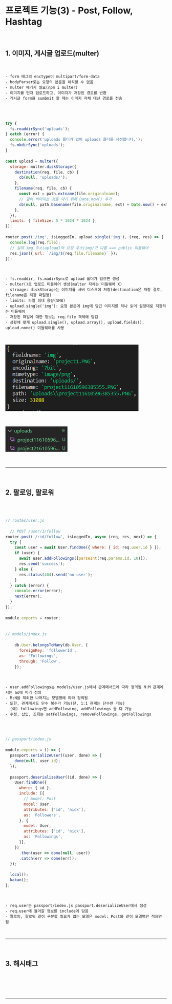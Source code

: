 # 프로젝트 기능(3) - Post, Follow, Hashtag

<br>

## 1. 이미지, 게시글 업로드(multer)

<br>

    - form 태그의 enctype이 multipart/form-data
    - bodyParser로는 요청의 본문을 해석할 수 없음
    - multer 패키지 필요(npm i multer)
    - 이미지를 먼저 업로드하고, 이미지가 저장된 경로를 반환
    - 게시글 form을 sumbmit 할 때는 이미지 자체 대신 경로를 전송

<br>

```javascript

try {
  fs.readdirSync('uploads');
} catch (error) {
  console.error('uploads 폴더가 없어 uploads 폴더를 생성합니다.');
  fs.mkdirSync('uploads');
}

const upload = multer({
  storage: multer.diskStorage({
    destination(req, file, cb) {
      cb(null, 'uploads/');
    },
    filename(req, file, cb) {
      const ext = path.extname(file.originalname);
      // 덮어 씌어지는 것을 막기 위해 Date.now() 추가
      cb(null, path.basename(file.originalname, ext) + Date.now() + ext);
    },
  }),
  limits: { fileSize: 5 * 1024 * 1024 },
});

router.post('/img', isLoggedIn, upload.single('img'), (req, res) => {
  console.log(req.file);
  // 실제 img 주소(upload)와 요청 주소(img)가 다름 ==> public 미들웨어
  res.json({ url: `/img/${req.file.filename}` });
});

```
  
<br>

    - fs.readdir, fs.madirSync로 upload 폴더가 없으면 생성
    - multer()로 업로드 미들웨어 생성(multer 자체는 미들웨어 X)
    - stroage: diskStorage는 이미지를 서버 디스크에 저장(destination은 저장 경로, filename은 저장 파일명)
    - limits: 파일 최대 용량(5MB)
    - upload.single('img'): 요청 본문에 img에 담긴 이미지를 하나 읽어 설정대로 저장하는 미들웨어
    - 저장된 파일에 대한 정보는 req.file 객체에 담김
    - 상황에 맞게 upload.single(), upload.array(), upload.fields(), upload.none() 미들웨어를 사용

<br>

![multer](https://github.com/daldalhada/Express/blob/main/image/9/9-3/project1.PNG)

<br>

![multer](https://github.com/daldalhada/Express/blob/main/image/9/9-3/project2.PNG)

<br>

***

<br>

## 2. 팔로잉, 팔로워

<br>

```javascript

// routes/user.js

  // POST /user/1/follow
router.post('/:id/follow', isLoggedIn, async (req, res, next) => {
  try {
    const user = await User.findOne({ where: { id: req.user.id } });
    if (user) {
      await user.addFollowings([parseInt(req.params.id, 10)]);
      res.send('success');
    } else {
      res.status(404).send('no user');
    }
  } catch (error) {
    console.error(error);
    next(error);
  }
});

module.exports = router;


// models/index.js

    db.User.belongsToMany(db.User, {
      foreignKey: 'followerId',
      as: 'Followings',
      through: 'Follow',
    });

```

<br>

    - user.addFollowings는 models/user.js에서 관계메서드에 따라 정의됨 N:M 관계에서는 as에 따라 정의
    - M:N을 제외한 나머지는 모델명에 따라 정의됨 
    - 또한, 관계메서드 단수 복수가 가능(단, 1:1 관계는 단수만 가능)
      (예) followings면 addFollowing, addFollowings 둘 다 가능
    - 수정, 삽입, 조회는 setFollowings, removeFollowings, getFollowings

<br>

```javascript

// passport/index.js

module.exports = () => {
  passport.serializeUser((user, done) => {
    done(null, user.id);
  });

  passport.deserializeUser((id, done) => {
    User.findOne({
      where: { id },
      include: [{
        // model: Post
        model: User,
        attributes: ['id', 'nick'],
        as: 'Followers',
      }, {
        model: User,
        attributes: ['id', 'nick'],
        as: 'Followings',
      }],
    })
      .then(user => done(null, user))
      .catch(err => done(err));
  });

  local();
  kakao();
};

```

<br>

    - req.user는 passport/index.js passport.deserializeUser에서 생성
    - req.user에 들어갈 정보를 include에 담음
    - 팔로잉, 팔로워 같이 구분할 필요가 없는 모델은 model: Post와 같이 모델명만 적으면 됨

<br>

***

<br>

## 3. 해시태그

<br>

```javascript

```

<br>

***

<br>
